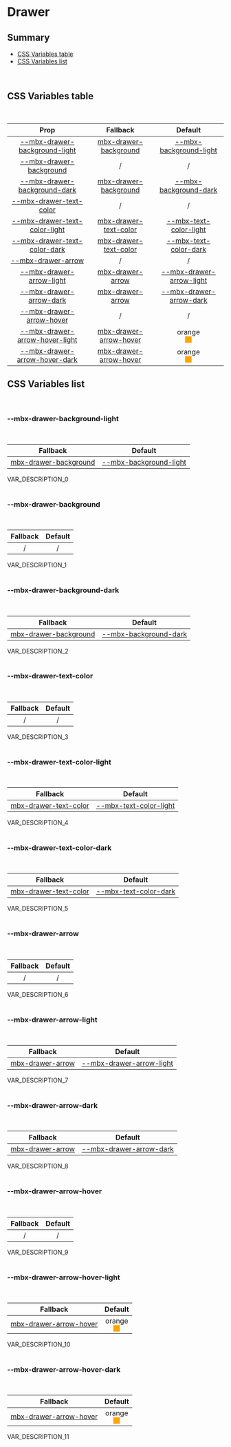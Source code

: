 # Drawer

## Summary

- [CSS Variables table](#css-variables-table)
- [CSS Variables list](#css-variables-list)

<br>

## CSS Variables table

<br>

| <div style='text-align:center;margin:auto;'>Prop</div> | <div style='text-align:center;margin:auto;'>Fallback</div> | <div style='text-align:center;margin:auto;'>Default</div> |
| ------------------------------------------------------ | ---------------------------------------------------------- | --------------------------------------------------------- |
| <div style='text-align:center;margin:auto;'>[--mbx-drawer-background-light](#mbx-drawer-background-light)</div> | <div style='text-align:center;margin:auto;'>[mbx-drawer-background](#mbx-drawer-background)</div> | <div style='text-align:center;margin:auto;'>[--mbx-background-light](global-css-vars.md#mbx-background-light)</div> |
| <div style='text-align:center;margin:auto;'>[--mbx-drawer-background](#mbx-drawer-background)</div> | <div style='text-align:center;margin:auto;'>/</div> | <div style='text-align:center;margin:auto;'>/</div> |
| <div style='text-align:center;margin:auto;'>[--mbx-drawer-background-dark](#mbx-drawer-background-dark)</div> | <div style='text-align:center;margin:auto;'>[mbx-drawer-background](#mbx-drawer-background)</div> | <div style='text-align:center;margin:auto;'>[--mbx-background-dark](global-css-vars.md#mbx-background-dark)</div> |
| <div style='text-align:center;margin:auto;'>[--mbx-drawer-text-color](#mbx-drawer-text-color)</div> | <div style='text-align:center;margin:auto;'>/</div> | <div style='text-align:center;margin:auto;'>/</div> |
| <div style='text-align:center;margin:auto;'>[--mbx-drawer-text-color-light](#mbx-drawer-text-color-light)</div> | <div style='text-align:center;margin:auto;'>[mbx-drawer-text-color](#mbx-drawer-text-color)</div> | <div style='text-align:center;margin:auto;'>[--mbx-text-color-light](global-css-vars.md#mbx-text-color-light)</div> |
| <div style='text-align:center;margin:auto;'>[--mbx-drawer-text-color-dark](#mbx-drawer-text-color-dark)</div> | <div style='text-align:center;margin:auto;'>[mbx-drawer-text-color](#mbx-drawer-text-color)</div> | <div style='text-align:center;margin:auto;'>[--mbx-text-color-dark](global-css-vars.md#mbx-text-color-dark)</div> |
| <div style='text-align:center;margin:auto;'>[--mbx-drawer-arrow](#mbx-drawer-arrow)</div> | <div style='text-align:center;margin:auto;'>/</div> | <div style='text-align:center;margin:auto;'>/</div> |
| <div style='text-align:center;margin:auto;'>[--mbx-drawer-arrow-light](#mbx-drawer-arrow-light)</div> | <div style='text-align:center;margin:auto;'>[mbx-drawer-arrow](#mbx-drawer-arrow)</div> | <div style='text-align:center;margin:auto;'>[--mbx-drawer-arrow-light](drawer-css-vars.md#mbx-arrow-light)</div> |
| <div style='text-align:center;margin:auto;'>[--mbx-drawer-arrow-dark](#mbx-drawer-arrow-dark)</div> | <div style='text-align:center;margin:auto;'>[mbx-drawer-arrow](#mbx-drawer-arrow)</div> | <div style='text-align:center;margin:auto;'>[--mbx-drawer-arrow-dark](drawer-css-vars.md#mbx-arrow-dark)</div> |
| <div style='text-align:center;margin:auto;'>[--mbx-drawer-arrow-hover](#mbx-drawer-arrow-hover)</div> | <div style='text-align:center;margin:auto;'>/</div> | <div style='text-align:center;margin:auto;'>/</div> |
| <div style='text-align:center;margin:auto;'>[--mbx-drawer-arrow-hover-light](#mbx-drawer-arrow-hover-light)</div> | <div style='text-align:center;margin:auto;'>[mbx-drawer-arrow-hover](#mbx-drawer-arrow-hover)</div> | <div style='text-align:center;margin:auto;'><div><div style='text-align:center;margin-auto;'>orange</div><div style='text-align:center;margin-auto;'><div style='background:orange;margin:auto; width:15px; height:15px;'/></div></div></div> |
| <div style='text-align:center;margin:auto;'>[--mbx-drawer-arrow-hover-dark](#mbx-drawer-arrow-hover-dark)</div> | <div style='text-align:center;margin:auto;'>[mbx-drawer-arrow-hover](#mbx-drawer-arrow-hover)</div> | <div style='text-align:center;margin:auto;'><div><div style='text-align:center;margin-auto;'>orange</div><div style='text-align:center;margin-auto;'><div style='background:orange;margin:auto; width:15px; height:15px;'/></div></div></div> |


## CSS Variables list

<br>

### --mbx-drawer-background-light

<br>


| <div style='text-align:center;margin:auto;'>Fallback</div> | <div style='text-align:center;margin:auto;'>Default</div> |
| ---------------------------------------------------------- | --------------------------------------------------------- |
| <div style='text-align:center;margin:auto;'>[mbx-drawer-background](#mbx-drawer-background)</div> | <div style='text-align:center;margin:auto;'>[--mbx-background-light](global-css-vars.md#mbx-background-light)</div> |


VAR_DESCRIPTION_0<br><br>
### --mbx-drawer-background

<br>


| <div style='text-align:center;margin:auto;'>Fallback</div> | <div style='text-align:center;margin:auto;'>Default</div> |
| ---------------------------------------------------------- | --------------------------------------------------------- |
| <div style='text-align:center;margin:auto;'>/</div> | <div style='text-align:center;margin:auto;'>/</div> |


VAR_DESCRIPTION_1<br><br>
### --mbx-drawer-background-dark

<br>


| <div style='text-align:center;margin:auto;'>Fallback</div> | <div style='text-align:center;margin:auto;'>Default</div> |
| ---------------------------------------------------------- | --------------------------------------------------------- |
| <div style='text-align:center;margin:auto;'>[mbx-drawer-background](#mbx-drawer-background)</div> | <div style='text-align:center;margin:auto;'>[--mbx-background-dark](global-css-vars.md#mbx-background-dark)</div> |


VAR_DESCRIPTION_2<br><br>
### --mbx-drawer-text-color

<br>


| <div style='text-align:center;margin:auto;'>Fallback</div> | <div style='text-align:center;margin:auto;'>Default</div> |
| ---------------------------------------------------------- | --------------------------------------------------------- |
| <div style='text-align:center;margin:auto;'>/</div> | <div style='text-align:center;margin:auto;'>/</div> |


VAR_DESCRIPTION_3<br><br>
### --mbx-drawer-text-color-light

<br>


| <div style='text-align:center;margin:auto;'>Fallback</div> | <div style='text-align:center;margin:auto;'>Default</div> |
| ---------------------------------------------------------- | --------------------------------------------------------- |
| <div style='text-align:center;margin:auto;'>[mbx-drawer-text-color](#mbx-drawer-text-color)</div> | <div style='text-align:center;margin:auto;'>[--mbx-text-color-light](global-css-vars.md#mbx-text-color-light)</div> |


VAR_DESCRIPTION_4<br><br>
### --mbx-drawer-text-color-dark

<br>


| <div style='text-align:center;margin:auto;'>Fallback</div> | <div style='text-align:center;margin:auto;'>Default</div> |
| ---------------------------------------------------------- | --------------------------------------------------------- |
| <div style='text-align:center;margin:auto;'>[mbx-drawer-text-color](#mbx-drawer-text-color)</div> | <div style='text-align:center;margin:auto;'>[--mbx-text-color-dark](global-css-vars.md#mbx-text-color-dark)</div> |


VAR_DESCRIPTION_5<br><br>
### --mbx-drawer-arrow

<br>


| <div style='text-align:center;margin:auto;'>Fallback</div> | <div style='text-align:center;margin:auto;'>Default</div> |
| ---------------------------------------------------------- | --------------------------------------------------------- |
| <div style='text-align:center;margin:auto;'>/</div> | <div style='text-align:center;margin:auto;'>/</div> |


VAR_DESCRIPTION_6<br><br>
### --mbx-drawer-arrow-light

<br>


| <div style='text-align:center;margin:auto;'>Fallback</div> | <div style='text-align:center;margin:auto;'>Default</div> |
| ---------------------------------------------------------- | --------------------------------------------------------- |
| <div style='text-align:center;margin:auto;'>[mbx-drawer-arrow](#mbx-drawer-arrow)</div> | <div style='text-align:center;margin:auto;'>[--mbx-drawer-arrow-light](drawer-css-vars.md#mbx-arrow-light)</div> |


VAR_DESCRIPTION_7<br><br>
### --mbx-drawer-arrow-dark

<br>


| <div style='text-align:center;margin:auto;'>Fallback</div> | <div style='text-align:center;margin:auto;'>Default</div> |
| ---------------------------------------------------------- | --------------------------------------------------------- |
| <div style='text-align:center;margin:auto;'>[mbx-drawer-arrow](#mbx-drawer-arrow)</div> | <div style='text-align:center;margin:auto;'>[--mbx-drawer-arrow-dark](drawer-css-vars.md#mbx-arrow-dark)</div> |


VAR_DESCRIPTION_8<br><br>
### --mbx-drawer-arrow-hover

<br>


| <div style='text-align:center;margin:auto;'>Fallback</div> | <div style='text-align:center;margin:auto;'>Default</div> |
| ---------------------------------------------------------- | --------------------------------------------------------- |
| <div style='text-align:center;margin:auto;'>/</div> | <div style='text-align:center;margin:auto;'>/</div> |


VAR_DESCRIPTION_9<br><br>
### --mbx-drawer-arrow-hover-light

<br>


| <div style='text-align:center;margin:auto;'>Fallback</div> | <div style='text-align:center;margin:auto;'>Default</div> |
| ---------------------------------------------------------- | --------------------------------------------------------- |
| <div style='text-align:center;margin:auto;'>[mbx-drawer-arrow-hover](#mbx-drawer-arrow-hover)</div> | <div style='text-align:center;margin:auto;'><div><div style='text-align:center;margin-auto;'>orange</div><div style='text-align:center;margin-auto;'><div style='background:orange;margin:auto; width:15px; height:15px;'/></div></div></div> |


VAR_DESCRIPTION_10<br><br>
### --mbx-drawer-arrow-hover-dark

<br>


| <div style='text-align:center;margin:auto;'>Fallback</div> | <div style='text-align:center;margin:auto;'>Default</div> |
| ---------------------------------------------------------- | --------------------------------------------------------- |
| <div style='text-align:center;margin:auto;'>[mbx-drawer-arrow-hover](#mbx-drawer-arrow-hover)</div> | <div style='text-align:center;margin:auto;'><div><div style='text-align:center;margin-auto;'>orange</div><div style='text-align:center;margin-auto;'><div style='background:orange;margin:auto; width:15px; height:15px;'/></div></div></div> |


VAR_DESCRIPTION_11<br><br>

